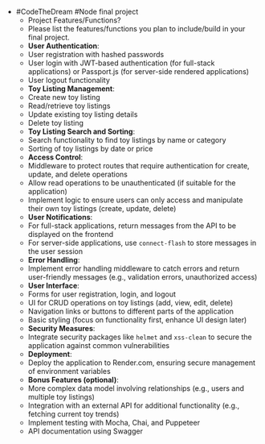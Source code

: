 - #CodeTheDream #Node final project
	- Project Features/Functions?
	- Please list the features/functions you plan to include/build in your final project.
	- **User Authentication**:
	- User registration with hashed passwords
	- User login with JWT-based authentication (for full-stack applications) or Passport.js (for server-side rendered applications)
	- User logout functionality
	- **Toy Listing Management**:
	- Create new toy listing
	- Read/retrieve toy listings
	- Update existing toy listing details
	- Delete toy listing
	- **Toy Listing Search and Sorting**:
	- Search functionality to find toy listings by name or category
	- Sorting of toy listings by date or price
	- **Access Control**:
	- Middleware to protect routes that require authentication for create, update, and delete operations
	- Allow read operations to be unauthenticated (if suitable for the application)
	- Implement logic to ensure users can only access and manipulate their own toy listings (create, update, delete)
	- **User Notifications**:
	- For full-stack applications, return messages from the API to be displayed on the frontend
	- For server-side applications, use `connect-flash` to store messages in the user session
	- **Error Handling**:
	- Implement error handling middleware to catch errors and return user-friendly messages (e.g., validation errors, unauthorized access)
	- **User Interface**:
	- Forms for user registration, login, and logout
	- UI for CRUD operations on toy listings (add, view, edit, delete)
	- Navigation links or buttons to different parts of the application
	- Basic styling (focus on functionality first, enhance UI design later)
	- **Security Measures**:
	- Integrate security packages like `helmet` and `xss-clean` to secure the application against common vulnerabilities
	- **Deployment**:
	- Deploy the application to Render.com, ensuring secure management of environment variables
	- **Bonus Features (optional)**:
	- More complex data model involving relationships (e.g., users and multiple toy listings)
	- Integration with an external API for additional functionality (e.g., fetching current toy trends)
	- Implement testing with Mocha, Chai, and Puppeteer
	- API documentation using Swagger